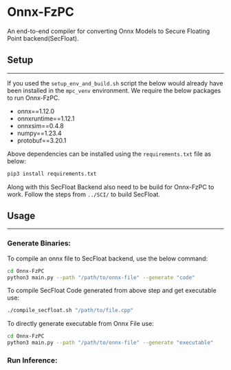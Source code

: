 # Onnx-FzPC 
An end-to-end compiler for converting Onnx Models to Secure Floating Point backend(SecFloat).

## Setup
----
If you used the `setup_env_and_build.sh` script the below would already have been installed in the `mpc_venv` environment. We require the below packages to run Onnx-FzPC.
- onnx==1.12.0
- onnxruntime==1.12.1
- onnxsim==0.4.8
- numpy==1.23.4
- protobuf==3.20.1

Above dependencies can be installed using the `requirements.txt` file as below:
```bash
pip3 install requirements.txt
```

Along with this SecFloat Backend also need to be build for Onnx-FzPC to work. Follow the steps from `../SCI/` to build SecFloat.

## Usage
----

### Generate Binaries:  
To compile an onnx file to SecFloat backend, use the below command:
```bash
cd Onnx-FzPC 
python3 main.py --path "/path/to/onnx-file" --generate "code"
```

To compile SecFloat Code generated from above step and get executable use:
```bash
./compile_secfloat.sh "/path/to/file.cpp"
```

To directly generate executable from Onnx File use:
```bash
cd Onnx-FzPC 
python3 main.py --path "/path/to/onnx-file" --generate "executable"
```

### Run Inference:

